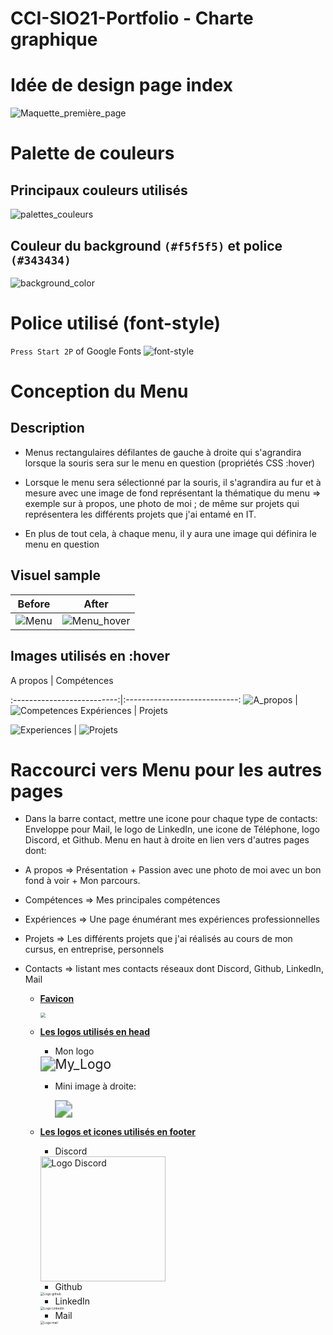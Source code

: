 # CCI-SIO21-Portfolio - Charte graphique
# Idée de design page index

![Maquette_première_page](CHARTE_GRAPHIQUE/Maquettes/Maquette_première_page.png)

# Palette de couleurs
## Principaux couleurs utilisés
![palettes_couleurs](CHARTE_GRAPHIQUE/Maquettes/palettes_couleurs.jpeg)

## Couleur du background `(#f5f5f5)` et police `(#343434)`
![background_color](CHARTE_GRAPHIQUE/Maquettes/background_color.png)


# Police utilisé (font-style)

`Press Start 2P` of Google Fonts
![font-style](CHARTE_GRAPHIQUE/Maquettes/font-style.png)

# Conception du Menu
## Description
* Menus rectangulaires défilantes de gauche à droite qui s'agrandira lorsque la souris sera sur le menu en question (propriétés CSS :hover)

* Lorsque le menu sera sélectionné par la souris, il s'agrandira au fur et à mesure avec une image de fond représentant la thématique du menu => exemple sur à propos, une photo de moi ; de même sur projets qui représentera les différents projets que j'ai entamé en IT.

* En plus de tout cela, à chaque menu, il y aura une image qui définira le menu en question 

## Visuel sample
Before                       |                   After
:---------------------------:|:-----------------------:
![Menu](CHARTE_GRAPHIQUE/Maquettes/Menu.png) | ![Menu_hover](CHARTE_GRAPHIQUE/Maquettes/Menu_hover.png)

## Images utilisés en :hover
A propos                    |                   Compétences

:--------------------------:|:----------------------------:
![A_propos](CSS/images/Index/a_propos.jpg) | ![Competences](CSS/images/Index/competences.jpg)
Expériences                 |                   Projets

![Experiences](CSS/images/Index/experiences.jpg) | ![Projets](CSS/images/Index/projets.jpg)

# Raccourci vers Menu pour les autres pages
- Dans la barre contact, mettre une icone pour chaque type de contacts: Enveloppe pour Mail, le logo de LinkedIn, une icone de Téléphone, logo Discord, et Github. 
Menu en haut à droite en lien vers d'autres pages dont:

- A propos =>  Présentation + Passion avec une photo de moi avec un bon fond à voir + Mon parcours.
- Compétences => Mes principales compétences
- Expériences => Une page énumérant mes expériences professionnelles
- Projets => Les différents projets que j'ai réalisés au cours de mon cursus, en entreprise, personnels
- Contacts => listant mes contacts réseaux dont Discord, Github, LinkedIn, Mail


  - <u>**Favicon**</u>

    <img src="CHARTE_GRAPHIQUE/Logos&Icons/ico.png" style="zoom:50%;" />

  - **<u>Les logos utilisés en head</u>**

    - Mon logo

    <img src="CHARTE_GRAPHIQUE/Logos&Icons/My_Logo.png" alt="My_Logo" style="zoom:150%;" />

    - Mini image à droite:

      <img src="CHARTE_GRAPHIQUE/Logos&Icons/image_pc.png" style="zoom:175%;" />

  - **<u>Les logos et icones utilisés en footer</u>**

    - Discord
     

    <img src="CHARTE_GRAPHIQUE/Logos&Icons/Logo_Discord.png" alt="Logo Discord" style="width:200px;" />
  
  
    - Github
  
    <img src="CHARTE_GRAPHIQUE/Logos&Icons/Logo_github.png" alt="Logo github" style="zoom:35%;" />
  
    - LinkedIn
  
    <img src="CHARTE_GRAPHIQUE/Logos&Icons/Logo_Linkedin.png" alt="Logo Linkedin" style="zoom:35%;" />
  
    - Mail
 
    <img src="CHARTE_GRAPHIQUE/Logos&Icons/Logo_mail.png" alt="Logo mail" style="zoom:35%;" />
    

